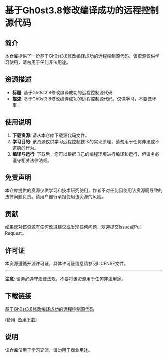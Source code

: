 # 基于Gh0st3.8修改编译成功的远程控制源代码

## 简介

本仓库提供了一份基于Gh0st3.8修改编译成功的远程控制源代码。该资源仅供学习使用，请勿用于任何非法用途。

## 资源描述

- **标题**: 基于Gh0st3.8修改编译成功的远程控制源代码
- **描述**: 基于Gh0st3.8修改编译成功的远程控制源代码。仅供学习，不要做坏事！

## 使用说明

1. **下载资源**: 请从本仓库下载源代码文件。
2. **学习目的**: 该资源仅供学习远程控制技术的实现原理，请勿用于任何非法或不道德的行为。
3. **编译与运行**: 下载后，您可以根据自己的编程环境进行编译和运行，但请务必遵守相关法律法规。

## 免责声明

本仓库提供的资源仅供学习和技术研究使用，作者不对任何因使用该资源而导致的法律问题负责。请用户自行承担使用该资源的风险。

## 贡献

如果您对该资源有任何改进建议或发现任何问题，欢迎提交Issue或Pull Request。

## 许可证

本资源遵循开源许可证，具体许可证信息请参阅LICENSE文件。

---

**注意**: 请务必遵守法律法规，不要将该资源用于任何非法用途。

## 下载链接
[基于Gh0st3.8修改编译成功的远程控制源代码](https://pan.quark.cn/s/c5372d1fbb61) 

(备用: [备用下载](https://pan.baidu.com/s/1UEijP6yR80fFrfyYQakr0Q?pwd=1234))

## 说明

该仓库仅用于学习交流，请勿用于商业用途。
